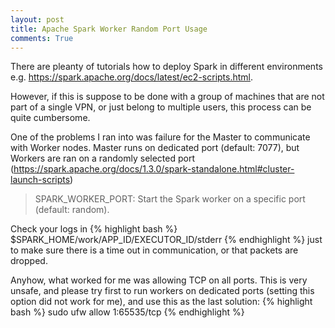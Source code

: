 ```yaml
---
layout: post
title: Apache Spark Worker Random Port Usage
comments: True
---
```


There are pleanty of tutorials how to deploy Spark in different environments e.g. <a href="https://spark.apache.org/docs/latest/ec2-scripts.html">https://spark.apache.org/docs/latest/ec2-scripts.html</a>.

However, if this is suppose to be done with a group of machines that are not part of a single VPN, or just belong to multiple users, this process can be quite cumbersome.

One of the problems I ran into was failure for the Master to communicate with Worker nodes. Master runs on dedicated port (default: 7077), but Workers are ran on a randomly selected port (<a href="https://spark.apache.org/docs/1.3.0/spark-standalone.html#cluster-launch-scripts">https://spark.apache.org/docs/1.3.0/spark-standalone.html#cluster-launch-scripts</a>)

> SPARK_WORKER_PORT: Start the Spark worker on a specific port (default: random).

Check your logs in
{% highlight bash %}
	$SPARK_HOME/work/APP_ID/EXECUTOR_ID/stderr
{% endhighlight %}
just to make sure there is a time out in communication, or that packets are dropped.

Anyhow, what worked for me was allowing TCP on all ports. This is very unsafe, and please try first to run workers on dedicated ports (setting this option did not work for me), and use this as the last solution:
{% highlight bash %}
	sudo ufw allow 1:65535/tcp
{% endhighlight %}
